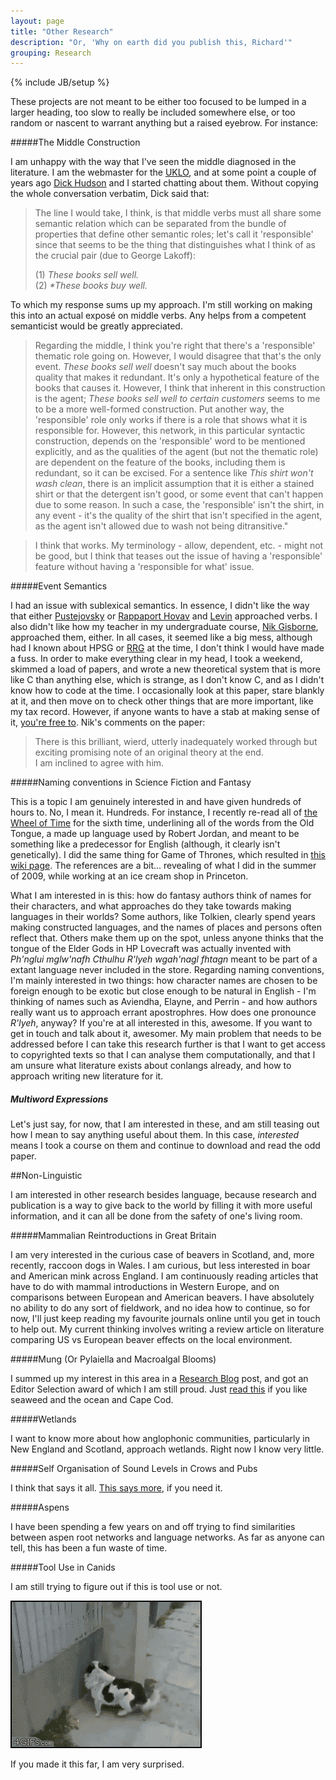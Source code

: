 ```yaml
---
layout: page
title: "Other Research"
description: "Or, 'Why on earth did you publish this, Richard'"
grouping: Research
---
```

{% include JB/setup %}

These projects are not meant to be either too focused to be lumped in a
larger heading, too slow to really be included somewhere else, or too
random or nascent to warrant anything but a raised eyebrow. For instance:

#####The Middle Construction

I am unhappy with the way that I've seen the middle diagnosed in the
literature. I am the webmaster for the [UKLO](http://www.uklo.org), and
at some point a couple of years ago [Dick
Hudson](http://www.phon.ucl.ac.uk/home/dick/home.htm) and I started
chatting about them. Without copying the whole conversation verbatim,
Dick said that:
> The line I would take, I think, is that middle verbs must all share some semantic relation which can be separated from the bundle of properties that define other semantic roles; let's call it 'responsible' since that seems to be the thing that distinguishes what I think of as the crucial pair (due to George Lakoff):  
>   
> (1)  _These books sell well._  
> (2)  _\*These books buy well._  

To which my response sums up my approach. I'm still working on making
this into an actual exposé on middle verbs. Any helps from a competent
semanticist would be greatly appreciated.

> Regarding the middle, I think you're right that there's a
> 'responsible' thematic role going on. However, I would disagree that
> that's the only event. _These books sell well_ doesn't say much about
> the books quality that makes it redundant. It's only a hypothetical
> feature of the books that causes it. However, I think that inherent in
> this construction is the agent; _These books sell well to certain
> customers_ seems to me to be a more well-formed construction. Put
> another way, the 'responsible' role only works if there is a role that
> shows what it is responsible for. However, this network, in this
> particular syntactic construction, depends on the 'responsible' word to
> be mentioned explicitly, and as the qualities of the agent (but not the
> thematic role) are dependent on the feature of the books, including
> them is redundant, so it can be excised. For a sentence like _This
> shirt won't wash clean_, there is an implicit assumption that it is
> either a stained shirt or that the detergent isn't good, or some event
> that can't happen due to some reason. In such a case, the 'responsible'
> isn't the shirt, in any event - it's the quality of the shirt that
> isn't specified in the agent, as the agent isn't allowed due to wash
> not being ditransitive."  

> I think that works. My terminology - allow, dependent, etc. - might
> not be good, but I think that teases out the issue of having a
> 'responsible' feature without having a 'responsible for what' issue.  

#####Event Semantics

I had an issue with sublexical semantics. In essence, I didn't like the
way that either
[Pustejovsky](http://en.wikipedia.org/wiki/James_Pustejovsky) or
[Rappaport
Hovav](http://www.huji.ac.il/dataj/controller/ihoker/MOP-STAFF_LINK?sno=9548470)
and [Levin](http://www.stanford.edu/~bclevin/) approached verbs. I also
didn't like how my teacher in my undergraduate course, [Nik
Gisborne](http://www.ppls.ed.ac.uk/people/nikolas-gisborne), approached
them, either. In all cases, it seemed like a big mess, although had I
known about HPSG or
[RRG](http://linguistics.buffalo.edu/people/faculty/vanvalin/rrg.html)
at the time, I don't think I would have made a fuss. In order to make
everything clear in my head, I took a weekend, skimmed a load of papers,
and wrote a new theoretical system that is more like C than anything
else, which is strange, as I don't know C, and as I didn't know how to
code at the time. I occasionally look at this paper, stare blankly at
it, and then move on to check other things that are more important, like
my tax record.  However, if anyone wants to have a stab at making sense
of it, [you're free to](files/LexSem.pdf). Nik's comments on the paper:  
>There is this brilliant, wierd, utterly inadequately worked through but
>exciting promising note of an original theory at the end.  
I am inclined to agree with him.  

#####Naming conventions in Science Fiction and Fantasy

This is a topic I am genuinely interested in and have given hundreds of
hours to. No, I mean it. Hundreds. For instance, I recently re-read all
of [the Wheel of Time](en.wikipedia.org/wiki/The_Wheel_of_Time) for the
sixth time, underlining all of the words from the Old Tongue, a made up
language used by Robert Jordan, and meant to be something like a
predecessor for English (although, it clearly isn't genetically). I did
the same thing for Game of Thrones, which resulted in [this wiki page](http://wiki.dothraki.org/dothraki/Other_languages). The references are a bit... revealing of what I did in the summer of 2009, while working at an ice cream shop in Princeton.

What I am interested in is this: how do fantasy authors think of names
for their characters, and what approaches do they take towards making
languages in their worlds? Some authors, like Tolkien, clearly spend
years making constructed languages, and the names of places and persons
often reflect that. Others make them up on the spot, unless anyone
thinks that the tongue of the Elder Gods in HP Lovecraft was actually
invented with _Ph'nglui mglw'nafh Cthulhu R'lyeh wgah'nagl fhtagn_ meant
to be part of a extant language never included in the store. Regarding
naming conventions, I'm mainly interested in two things: how character
names are chosen to be foreign enough to be exotic but close enough to
be natural in English - I'm thinking of names such as Aviendha, Elayne,
and Perrin - and how authors really want us to approach errant
apostrophres. How does one pronounce _R'lyeh_, anyway? If you're at all
interested in this, awesome. If you want to get in touch and talk about
it, awesomer. My main problem that needs to be addressed before I can
take this research further is that I want to get access to copyrighted
texts so that I can analyse them computationally, and that I am unsure
what literature exists about conlangs already, and how to approach
writing new literature for it.  

##### Multiword Expressions

Let's just say, for now, that I am interested in these, and am still
teasing out how I mean to say anything useful about them. In this case,
_interested_ means I took a course on them and continue to download and
read the odd paper.

##Non-Linguistic

I am interested in other research besides language, because research and
publication is a way to give back to the world by filling it with more
useful information, and it can all be done from the safety of one's living
room.

#####Mammalian Reintroductions in Great Britain

I am very interested in the curious case of beavers in Scotland, and,
more recently, raccoon dogs in Wales. I am curious, but less interested
in boar and American mink across England. I am continuously reading
articles that have to do with mammal introductions in Western Europe,
and on comparisons between European and American beavers. I have
absolutely no ability to do any sort of fieldwork, and no idea how to
continue, so for now, I'll just keep reading my favourite journals
online until you get in touch to help out. My current thinking involves
writing a review article on literature comparing US vs European beaver
effects on the local environment.

#####Mung (Or Pylaiella and Macroalgal Blooms)

I summed up my interest in this area in a [Research Blog](http://researchblogging.com/) post, and got an Editor Selection award of which I am still proud. Just [read this](http://www.burntfen.net/merecat/?p=418) if you like seaweed and the ocean and Cape Cod.

#####Wetlands

I want to know more about how anglophonic communities, particularly in
New England and Scotland, approach wetlands. Right now I know very
little.

#####Self Organisation of Sound Levels in Crows and Pubs

I think that says it all. [This says more](http://replicatedtypo.com/crows/4784.html), if you need it.

#####Aspens

I have been spending a few years on and off trying to find similarities
between aspen root networks and language networks. As far as anyone can
tell, this has been a fun waste of time.

#####Tool Use in Canids

I am still trying to figure out if this is tool use or not.

![Ninja Dog!](images/ninja_dog.gif)

If you made it this far, I am very surprised.
